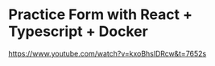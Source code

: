 # Practice Form with React + Typescript + Docker

https://www.youtube.com/watch?v=kxoBhslDRcw&t=7652s
